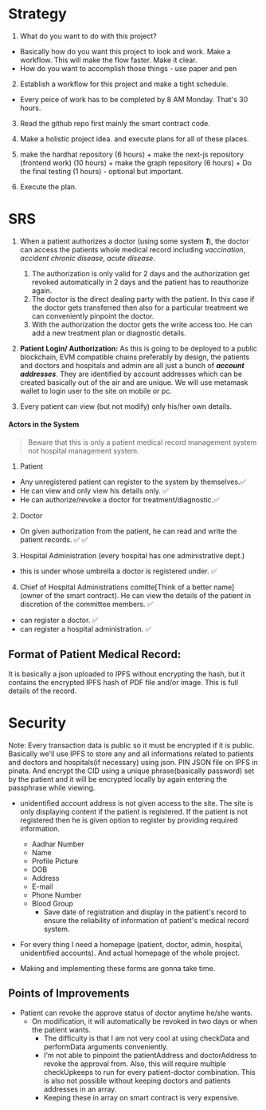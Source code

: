 # Strategy
1. What do you want to do with this project?
 - Basically how do you want this project to look and work. Make a workflow. This will make the flow faster. Make it clear. 
 - How do you want to accomplish those things - use paper and pen

2. Establish a workflow for this project and make a tight schedule.
 - Every peice of work has to be completed by 8 AM Monday. That's 30 hours.

3. Read the github repo first mainly the smart contract code. 

4. Make a holistic project idea. and execute plans for all of these places. 

5. make the hardhat repository (6 hours) + make the next-js repository (frontend work) (10 hours) + make the graph repository (6 hours)  + Do the final testing (1 hours) - optional but important.

6. Execute the plan.

# SRS
1.  When a patient authorizes a doctor (using some system ***1***), the doctor can access the patients whole medical record including *vaccination*, *accident* *chronic disease*, *acute disease*. 
    1.  The authorization is only valid for 2 days and the authorization get revoked automatically in 2 days and the patient has to reauthorize again. 
    2. The doctor is the direct dealing party with the patient. In this case if the doctor gets transferred then also for a particular treatment we can conveniently pinpoint the doctor. 
    3. With the authorization the doctor gets the write access too. He can add a new treatment plan or diagnostic details. 

2. **Patient Login/ Authorization:** As this is going to be deployed to a public blockchain, EVM compatible chains preferably by design, the patients and doctors and hospitals and admin are all just a bunch of ***account addresses***. They are identified by account addresses which can be created basically out of the air and are unique. We will use metamask wallet to login user to the site on mobile or pc. 

3. Every patient can view (but not modify) only his/her own details.


#### Actors in the System 
> Beware that this is only a patient medical record management system not hospital management system. 

1. Patient 
 - Any unregistered patient can register to the system by themselves.✅
 - He can view and only view his details only. ✅
 - He can authorize/revoke a doctor for treatment/diagnostic.✅

2. Doctor
 - On given authorization from the patient, he can read and write the patient records. ✅ ✅

3. Hospital Administration (every hospital has one administrative dept.)
 - this is under whose umbrella a doctor is registered under. ✅

4. Chief of Hospital Administrations comitte[Think of a better name] (owner of the smart contract). He can view the details of the patient in discretion of the committee members. ✅
 - can register a doctor. ✅
 - can register a hospital administration. ✅


 ## Format of Patient Medical Record: 
 It is basically a json uploaded to IPFS without encrypting the hash, but it contains the encrypted IPFS hash of PDF file and/or image. This is full details of the record. 

# Security
Note: Every transaction data is public so it must be encrypted if it is public. Basically we'll use IPFS to store any and all informations related to patients and doctors and hospitals(if necessary) using json. PIN JSON file on IPFS in pinata. And encrypt the CID using a unique phrase(basically password) set by the patient and it will be encrypted locally by again entering the passphrase while viewing.  

- unidentified account address is not given access to the site. The site is only displaying content if the patient is registered. If the patient is not registered then he is given option to register by providing required information.
    - Aadhar Number
    - Name
    - Profile Picture
    - DOB
    - Address
    - E-mail
    - Phone Number
    - Blood Group
        - Save date of registration and display in the patient's record to ensure the reliability of information of patient's medical record system.

- For every thing I need a homepage (patient, doctor, admin, hospital, unidentified accounts). And actual homepage of the whole project. 
    

- Making and implementing these forms are gonna take time.


## Points of Improvements
 - Patient can revoke the approve status of doctor anytime he/she wants. 
    - On modification, it will automatically be revoked in two days or when the patient wants. 
        - The difficulty is that I am not very cool at using checkData and performData arguments conveniently.
        - I'm not able to pinpoint the patientAddress and doctorAddress to revoke the approval from. Also, this will require multiple checkUpkeeps to run for every patient-doctor combination. This is also not possible without keeping doctors and patients addresses in an array. 
        - Keeping these in array on smart contract is very expensive. 



